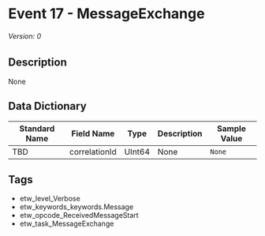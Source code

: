 # Event 17 - MessageExchange
###### Version: 0

## Description
None

## Data Dictionary
|Standard Name|Field Name|Type|Description|Sample Value|
|---|---|---|---|---|
|TBD|correlationId|UInt64|None|`None`|

## Tags
* etw_level_Verbose
* etw_keywords_keywords.Message
* etw_opcode_ReceivedMessageStart
* etw_task_MessageExchange